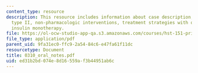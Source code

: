 ```yaml
---
content_type: resource
description: This resource includes information about case description, diabetes mellitus
  type II, non-pharmacologic interventions, treatment strategies with oral hypoglycemics,
  insulin monotherapy.
file: https://ol-ocw-studio-app-qa.s3.amazonaws.com/courses/hst-151-principles-of-pharmacology-spring-2005/ed31b2bd074e8d16559af3b44951ab6c_0310_oral_notes.pdf
file_type: application/pdf
parent_uid: 9fa31ec0-ffc9-2a54-84c6-e47fa61f11dc
resourcetype: Document
title: 0310_oral_notes.pdf
uid: ed31b2bd-074e-8d16-559a-f3b44951ab6c
---
```


